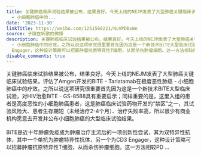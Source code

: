 ```yaml
---
title: 关键肺癌临床试验结果被公布，结果良好。今天上线的NEJM发表了大型肺癌关键临床试验结果，评估了Amgen开发的BiTE - Tarlatamab在极度恶性肺癌
  - 小细胞肺癌中的...
date: '2023-11-30'
linkTitle: https://weibo.com/1251560221/NuVPDBxWe
source: 子陵在听歌的微博
description: 关键肺癌临床试验结果被公布，结果良好。今天上线的NEJM发表了大型肺癌关键临床试验结果，评估了Amgen开发的BiTE - Tarlatamab在极度恶性肺癌
  - 小细胞肺癌中的疗效。之所以说这项研究很重要首先因为这是一个新技术BiTE大型临床试验，对HIV治愈BiTE - GS-8588具有重要启示；同样重要的是，这里入组的患者是高度恶性的小细胞肺癌患者，这是肺癌临床试验药物开发的“禁区”之一，其试验风险大、患者生存期短（未经治疗2-4个月）、治疗失败率高，所以很少有商业机构愿意去开发并公布小细胞肺癌的大型临床试验结果。<br><br>BiTE是近十年肿瘤免疫成为肿瘤治疗主流后的一项创新性尝试，其为双特异性抗体，其中一个单抗为肿瘤特异性抗体，另一个为CD3
  Engager，这种设计策略可以招募肿瘤抗原特异性T细胞，从而杀伤肿瘤细胞。这一方法相较PD ...
disable_comments: true
---
```

关键肺癌临床试验结果被公布，结果良好。今天上线的NEJM发表了大型肺癌关键临床试验结果，评估了Amgen开发的BiTE - Tarlatamab在极度恶性肺癌 - 小细胞肺癌中的疗效。之所以说这项研究很重要首先因为这是一个新技术BiTE大型临床试验，对HIV治愈BiTE - GS-8588具有重要启示；同样重要的是，这里入组的患者是高度恶性的小细胞肺癌患者，这是肺癌临床试验药物开发的“禁区”之一，其试验风险大、患者生存期短（未经治疗2-4个月）、治疗失败率高，所以很少有商业机构愿意去开发并公布小细胞肺癌的大型临床试验结果。<br><br>BiTE是近十年肿瘤免疫成为肿瘤治疗主流后的一项创新性尝试，其为双特异性抗体，其中一个单抗为肿瘤特异性抗体，另一个为CD3 Engager，这种设计策略可以招募肿瘤抗原特异性T细胞，从而杀伤肿瘤细胞。这一方法相较PD ...